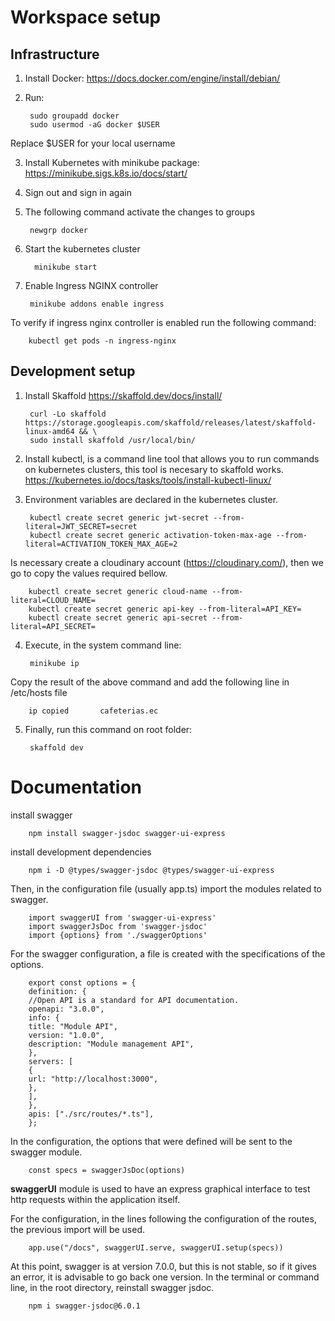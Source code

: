 # Workspace setup
## Infrastructure
1. Install Docker: https://docs.docker.com/engine/install/debian/

2. Run:
        
        sudo groupadd docker
        sudo usermod -aG docker $USER
Replace $USER for your local username

3. Install Kubernetes with minikube package: https://minikube.sigs.k8s.io/docs/start/

4. Sign out and sign in again
5. The following command activate the changes to groups

        newgrp docker
6. Start the kubernetes cluster

         minikube start
7. Enable Ingress NGINX controller

        minikube addons enable ingress
To verify if ingress nginx controller is enabled run the following command:

        kubectl get pods -n ingress-nginx

## Development setup
1. Install Skaffold https://skaffold.dev/docs/install/

        curl -Lo skaffold https://storage.googleapis.com/skaffold/releases/latest/skaffold-linux-amd64 && \
        sudo install skaffold /usr/local/bin/
2. Install kubectl, is a command line tool that allows you to run commands on kubernetes clusters, this tool is necesary to skaffold works. https://kubernetes.io/docs/tasks/tools/install-kubectl-linux/


3. Environment variables are declared in the kubernetes cluster.

        kubectl create secret generic jwt-secret --from-literal=JWT_SECRET=secret
        kubectl create secret generic activation-token-max-age --from-literal=ACTIVATION_TOKEN_MAX_AGE=2
Is necessary create a cloudinary account (https://cloudinary.com/), then we go to copy the values required bellow.

        kubectl create secret generic cloud-name --from-literal=CLOUD_NAME=
        kubectl create secret generic api-key --from-literal=API_KEY=
        kubectl create secret generic api-secret --from-literal=API_SECRET=
4. Execute, in the system command line:

        minikube ip
Copy the result of the above command and add the following line in /etc/hosts file

        ip copied       cafeterias.ec
5. Finally, run this command on root folder:

        skaffold dev


# Documentation

install swagger

        npm install swagger-jsdoc swagger-ui-express

install development dependencies

        npm i -D @types/swagger-jsdoc @types/swagger-ui-express

Then, in the configuration file (usually app.ts) import the modules related to swagger.

        import swaggerUI from 'swagger-ui-express'
        import swaggerJsDoc from 'swagger-jsdoc'
        import {options} from './swaggerOptions'

For the swagger configuration, a file is created with the specifications of the options.

        export const options = {
        definition: {
        //Open API is a standard for API documentation.
        openapi: "3.0.0",
        info: {
        title: "Module API",
        version: "1.0.0",
        description: "Module management API",
        },
        servers: [
        {
        url: "http://localhost:3000",
        },
        ],
        },
        apis: ["./src/routes/*.ts"],
        };

In the configuration, the options that were defined will be sent to the swagger module.

        const specs = swaggerJsDoc(options)

**swaggerUI** module is used to have an express graphical interface to test http requests within the application itself.

For the configuration, in the lines following the configuration of the routes, the previous import will be used.

        app.use("/docs", swaggerUI.serve, swaggerUI.setup(specs))

At this point, swagger is at version 7.0.0, but this is not stable, so if it gives an error, it is advisable to go back one version. In the terminal or command line, in the root directory, reinstall swagger jsdoc.

        npm i swagger-jsdoc@6.0.1
